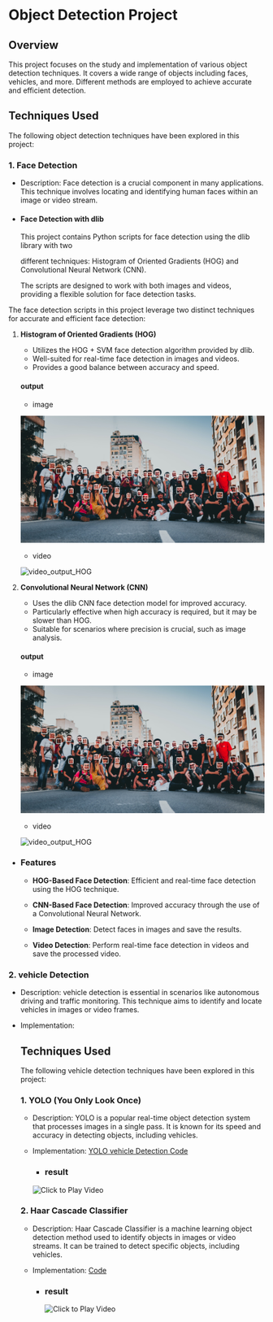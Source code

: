 # Object Detection Project

## Overview
This project focuses on the study and implementation of various object detection techniques. It covers a wide range of objects including faces, vehicles, and more. Different methods are employed to achieve accurate and efficient detection.

## Techniques Used
The following object detection techniques have been explored in this project:

### 1. Face Detection
- Description:
    Face detection is a crucial component in many applications. This technique involves locating and identifying human faces within an image or video stream.

 - #### Face Detection with dlib
    This project contains Python scripts for face detection using the dlib library with two 
    
    different techniques: Histogram of Oriented Gradients (HOG) and Convolutional Neural Network (CNN). 
    
    The scripts are designed to work with both images and videos, providing a flexible solution for face detection tasks.

The face detection scripts in this project leverage two distinct techniques for accurate and efficient face detection:

1. **Histogram of Oriented Gradients (HOG)**
   - Utilizes the HOG + SVM face detection algorithm provided by dlib.
   - Well-suited for real-time face detection in images and videos.
   - Provides a good balance between accuracy and speed.

   #### output
    - image

    ![image_output_HOG](face_detection/HOG/output/hog_face_detection_image.png)

    - video

    ![video_output_HOG](face_detection/HOG/output/videogif.gif)

2. **Convolutional Neural Network (CNN)**
   - Uses the dlib CNN face detection model for improved accuracy.
   - Particularly effective when high accuracy is required, but it may be slower than HOG.
   - Suitable for scenarios where precision is crucial, such as image analysis.
   
   #### output
    - image

    ![image_output_HOG](face_detection/HOG/output/hog_face_detection_image.png)

    - video
    
    ![video_output_HOG](face_detection/HOG/output/videogif.gif)

- ### Features

    - **HOG-Based Face Detection**: Efficient and real-time face detection using the HOG technique.

    - **CNN-Based Face Detection**: Improved accuracy through the use of a Convolutional Neural Network.

    - **Image Detection**: Detect faces in images and save the results.
    - **Video Detection**: Perform real-time face detection in videos and save the processed video.


### 2. vehicle Detection
- Description: vehicle detection is essential in scenarios like autonomous driving and traffic monitoring. This technique aims to identify and locate vehicles in images or video frames.
- Implementation: 
    ## Techniques Used
    The following vehicle detection techniques have been explored in this project:

    ### 1. YOLO (You Only Look Once)
    - Description: YOLO is a popular real-time object detection system that processes images in a single pass. It is known for its speed and accuracy in detecting objects, including vehicles.
    - Implementation: [YOLO vehicle Detection Code](./vehicle__detection_yolo/main.py)

    
        - ### result

        ![Click to Play Video](vehicle__detection_yolo/assets/output.gif)

    ### 2. Haar Cascade Classifier
    - Description: Haar Cascade Classifier is a machine learning object detection method used to identify objects in images or video streams. It can be trained to detect specific objects, including vehicles.
    - Implementation: [Code](vehicle_detection_Haar%20Cascade%20Classifier/Car_detection.py)


        - ### result
            ![Click to Play Video](vehicle_detection_Haar%20Cascade%20Classifier/assets/video.gif)




<!-- Add more techniques and implementations as needed -->
